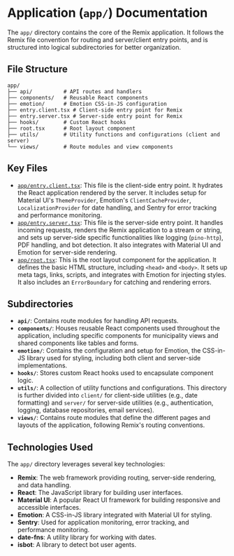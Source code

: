 # Application (`app/`) Documentation

The `app/` directory contains the core of the Remix application. It follows the Remix file convention for routing and server/client entry points, and is structured into logical subdirectories for better organization.

## File Structure

```
app/
├── api/          # API routes and handlers
├── components/   # Reusable React components
├── emotion/      # Emotion CSS-in-JS configuration
├── entry.client.tsx # Client-side entry point for Remix
├── entry.server.tsx # Server-side entry point for Remix
├── hooks/        # Custom React hooks
├── root.tsx      # Root layout component
├── utils/        # Utility functions and configurations (client and server)
└── views/        # Route modules and view components
```

## Key Files

- [`app/entry.client.tsx`](app/entry.client.tsx): This file is the client-side entry point. It hydrates the React application rendered by the server. It includes setup for Material UI's `ThemeProvider`, Emotion's `ClientCacheProvider`, `LocalizationProvider` for date handling, and Sentry for error tracking and performance monitoring.
- [`app/entry.server.tsx`](app/entry.server.tsx): This file is the server-side entry point. It handles incoming requests, renders the Remix application to a stream or string, and sets up server-side specific functionalities like logging (`pino-http`), PDF handling, and bot detection. It also integrates with Material UI and Emotion for server-side rendering.
- [`app/root.tsx`](app/root.tsx): This is the root layout component for the application. It defines the basic HTML structure, including `<head>` and `<body>`. It sets up meta tags, links, scripts, and integrates with Emotion for injecting styles. It also includes an `ErrorBoundary` for catching and rendering errors.

## Subdirectories

- **`api/`**: Contains route modules for handling API requests.
- **`components/`**: Houses reusable React components used throughout the application, including specific components for municipality views and shared components like tables and forms.
- **`emotion/`**: Contains the configuration and setup for Emotion, the CSS-in-JS library used for styling, including both client and server-side implementations.
- **`hooks/`**: Stores custom React hooks used to encapsulate component logic.
- **`utils/`**: A collection of utility functions and configurations. This directory is further divided into `client/` for client-side utilities (e.g., date formatting) and `server/` for server-side utilities (e.g., authentication, logging, database repositories, email services).
- **`views/`**: Contains route modules that define the different pages and layouts of the application, following Remix's routing conventions.

## Technologies Used

The `app/` directory leverages several key technologies:

- **Remix**: The web framework providing routing, server-side rendering, and data handling.
- **React**: The JavaScript library for building user interfaces.
- **Material UI**: A popular React UI framework for building responsive and accessible interfaces.
- **Emotion**: A CSS-in-JS library integrated with Material UI for styling.
- **Sentry**: Used for application monitoring, error tracking, and performance monitoring.
- **date-fns**: A utility library for working with dates.
- **isbot**: A library to detect bot user agents.
